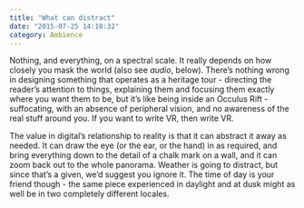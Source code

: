 ```yaml
---
title: "What can distract"
date: "2015-07-25 14:10:32"
category: Ambience
---
```


Nothing, and everything, on a spectral scale. It really depends on how
closely you mask the world (also see *audio*, below). There’s nothing
wrong in designing something that operates as a heritage tour -
directing the reader’s attention to things, explaining them and focusing
them exactly where you want them to be, but it’s like being inside an
Occulus Rift - suffocating, with an absence of peripheral vision, and no
awareness of the real stuff around you. If you want to write VR,
then write VR.

The value in digital’s relationship to reality is that it
can abstract it away as needed. It can draw the eye (or the ear, or the
hand) in as required, and bring everything down to the detail of a chalk
mark on a wall, and it can zoom back out to the whole panorama. Weather
is going to distract, but since that’s a given, we’d suggest you ignore
it. The time of day is your friend though - the same piece experienced
in daylight and at dusk might as well be in two completely different
locales.
